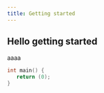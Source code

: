 ```yaml
---
title: Getting started
---
```


## Hello getting started

aaaa

```c [main.c]
int main() {
   return (0);
}
```
